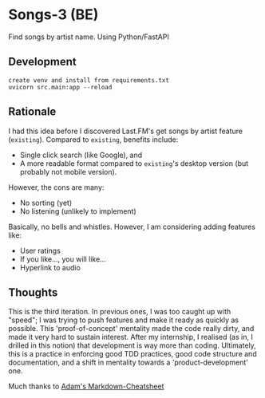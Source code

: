 # Songs-3 (BE)
Find songs by artist name. Using Python/FastAPI

## Development
```
create venv and install from requirements.txt
uvicorn src.main:app --reload
```

## Rationale
I had this idea before I discovered Last.FM's get songs by artist feature (`existing`).
Compared to `existing`, benefits include:
- Single click search (like Google), and 
- A more readable format compared to `existing`'s desktop version (but probably not mobile version).  

However, the cons are many:
- No sorting (yet)
- No listening (unlikely to implement)

Basically, no bells and whistles. However, I am considering adding features like:
- User ratings
- If you like..., you will like...
- Hyperlink to audio

## Thoughts
This is the third iteration. In previous ones, I was too caught up with "speed"; 
I was trying to push features and make it ready as quickly as possible. 
This 'proof-of-concept' mentality made the code really dirty, and made it very hard to sustain interest. 
After my internship, I realised (as in, I drilled in this notion) that development is way more than coding. 
Ultimately, this is a practice in enforcing good TDD practices, good code structure and documentation, 
and a shift in mentality towards a 'product-development' one.

 Much thanks to [Adam's Markdown-Cheatsheet](https://github.com/adam-p/markdown-here/wiki/Markdown-Cheatsheet)
